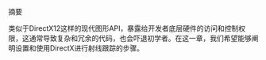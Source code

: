 摘要

类似于DirectX12这样的现代图形API，暴露给开发者底层硬件的访问和控制权限，这通常导致复杂和冗余的代码，也会吓退初学者。在这一章，我们希望能够阐明设置和使用DirectX进行射线跟踪的步骤。